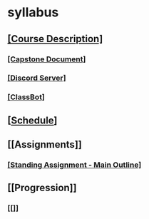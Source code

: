 # syllabus

## [[Course Description]](course-description.md)
### [[Capstone Document]](capstone-document.md)
### [[Discord Server]](discord-server.md)
### [[ClassBot]](classbot.md)

## [[Schedule]]

## [[Assignments]]
### [[Standing Assignment - Main Outline]](standing-assignment-main-outline.md)
## [[Progression]]
### [[]]


 

[//begin]: # "Autogenerated link references for markdown compatibility"
[Schedule]: ..%2F..%2FSchedule.md "Schedule"
[//end]: # "Autogenerated link references"
